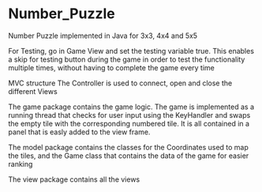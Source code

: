 # Number_Puzzle
Number Puzzle implemented in Java for 3x3, 4x4 and 5x5

For Testing, go in Game View and set the testing variable true. This enables a skip for testing button during the game in order to test the functionality multiple times, without having to complete the game every time

MVC structure
The Controller is used to connect, open and close the different Views

The game package contains the game logic. The game is implemented as a running thread that checks for user input using the KeyHandler and swaps the empty tile with the corresponding numbered tile. It is all contained in a panel that is easly added to the view frame.

The model package contains the classes for the Coordinates used to map the tiles, and the Game class that contains the data of the game for easier ranking

The view package contains all the views
